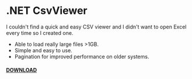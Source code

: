 # .NET CsvViewer
I couldn't find a quick and easy CSV viewer and I didn't want to open Excel every time so I created one.

* Able to load really large files >1GB.<br>
* Simple and easy to use.
* Pagination for improved performance on older systems.

#### [DOWNLOAD](https://raw.githubusercontent.com/jvorssel/CsvViewer/master/Publish/CsvViewer.zip)
